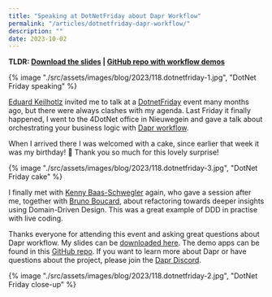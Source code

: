 ```yaml
---
title: "Speaking at DotNetFriday about Dapr Workflow"
permalink: "/articles/dotnetfriday-dapr-workflow/"
description: ""
date: 2023-10-02
---
```


**TLDR: <a href="/assets/images/blog/2023/118.dotnetfriday-dapr-workflow.pdf" target="_blank">Download the slides</a> | <a href="https://github.com/diagrid-labs/dapr-workflow-demos" target="_blank">GitHub repo with workflow demos</a>**

{% image "./src/assets/images/blog/2023/118.dotnetfriday-1.jpg", "DotNet Friday speaking" %}

[Eduard Keilhotlz](https://www.linkedin.com/in/eduard-keilholz/) invited me to talk at a [DotnetFriday](https://dotnetfriday.nl/) event many months ago, but there were always clashes with my agenda. Last Friday it finally happened, I went to the 4DotNet office in Nieuwegein and gave a talk about orchestrating your business logic with [Dapr workflow](https://docs.dapr.io/developing-applications/building-blocks/workflow/workflow-overview/).

When I arrived there I was welcomed with a cake, since earlier that week it was my birthday! 🎂 Thank you so much for this lovely surprise!

{% image "./src/assets/images/blog/2023/118.dotnetfriday-3.jpg", "DotNet Friday cake" %}

I finally met with [Kenny Baas-Schwegler](https://www.linkedin.com/in/kenny-baas/) again, who gave a session after me, together with [Bruno Boucard](https://www.linkedin.com/in/brunoboucard/), about refactoring towards deeper insights using Domain-Driven Design. This was a great example of DDD in practise with live coding.

Thanks everyone for attending this event and asking great questions about Dapr workflow. My slides can be <a href="/articles/2023/118.dotnetfriday-dapr-workflow.pdf" target="_blank">downloaded here</a>. The demo apps can be found in this <a href="https://github.com/diagrid-labs/dapr-workflow-demos" target="_blank">GitHub repo</a>. If you want to learn more about Dapr or have questions about the project, please join the [Dapr Discord](http://bit.ly/dapr-discord).

{% image "./src/assets/images/blog/2023/118.dotnetfriday-2.jpg", "DotNet Friday close-up" %}